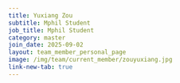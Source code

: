```yaml
---
title: Yuxiang Zou
subtitle: Mphil Student
job_title: Mphil Student
category: master
join_date: 2025-09-02
layout: team_member_personal_page
image: /img/team/current_member/zouyuxiang.jpg
link-new-tab: true
---
```


